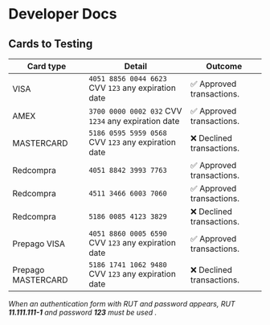 # Developer Docs

## Cards to Testing

 **Card type**      | **Detail**                                               | **Outcome**
--------------------|----------------------------------------------------------|--------------------------------
 VISA               | `4051 8856 0044 6623` CVV `123`  any expiration date     | ✅ Approved transactions.
 AMEX               | `3700 0000 0002 032`  CVV `1234` any expiration date     | ✅ Approved transactions.
 MASTERCARD         | `5186 0595 5959 0568` CVV `123`  any expiration date     | ❌ Declined transactions.
 Redcompra          | `4051 8842 3993 7763`                                    | ✅ Approved transactions.
 Redcompra          | `4511 3466 6003 7060`                                    | ✅ Approved transactions.
 Redcompra          | `5186 0085 4123 3829`                                    | ❌ Declined transactions.
 Prepago VISA       | `4051 8860 0005 6590` CVV `123` any expiration date      | ✅ Approved transactions.
 Prepago MASTERCARD | `5186 1741 1062 9480` CVV `123` any expiration date      | ❌ Declined transactions.

*When an authentication form with RUT and password appears, RUT **11.111.111-1** and password **123** must be used .*
